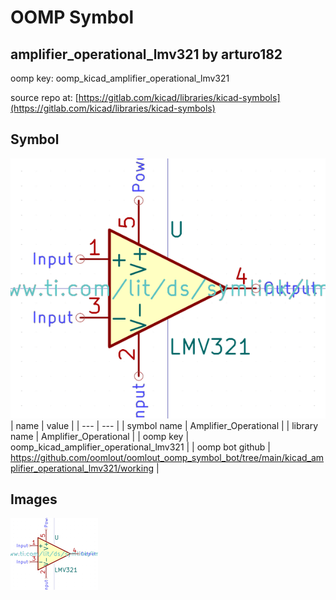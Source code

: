 # OOMP Symbol  
## amplifier_operational_lmv321  by arturo182  
  
oomp key: oomp_kicad_amplifier_operational_lmv321  
  
source repo at: [https://gitlab.com/kicad/libraries/kicad-symbols](https://gitlab.com/kicad/libraries/kicad-symbols)  
## Symbol  
  
[![working.png](working_600.png)](working.png)  
| name | value | 
| --- | --- | 
| symbol name | Amplifier_Operational | 
| library name | Amplifier_Operational | 
| oomp key | oomp_kicad_amplifier_operational_lmv321 | 
| oomp bot github | https://github.com/oomlout/oomlout_oomp_symbol_bot/tree/main/kicad_amplifier_operational_lmv321/working | 
## Images  
  
[![working.png](working_140.png)](working.png)  
